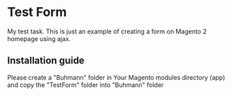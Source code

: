 # Test Form
My test task. This is just an example of creating a form on Magento 2 homepage using ajax.

## Installation guide
Please create a "Buhmann" folder in Your Magento modules directory (app) and copy the "TestForm" folder into "Buhmann" folder
